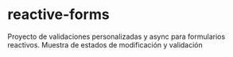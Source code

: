 # reactive-forms
Proyecto de validaciones personalizadas y async para formularios reactivos.
Muestra de estados de modificación y validación
